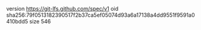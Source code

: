 version https://git-lfs.github.com/spec/v1
oid sha256:79f0513182390517f2b37ca5ef05074d93a6a17138a4dd9551f9591a0410bdd5
size 546
